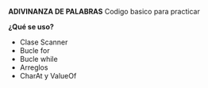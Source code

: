 **ADIVINANZA DE PALABRAS**
Codigo basico para practicar

**¿Qué se uso?**
- Clase Scanner
- Bucle for
- Bucle while
- Arreglos
- CharAt y ValueOf
